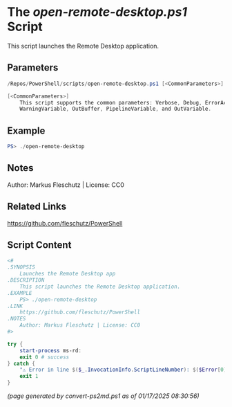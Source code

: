 The *open-remote-desktop.ps1* Script
===========================

This script launches the Remote Desktop application.

Parameters
----------
```powershell
/Repos/PowerShell/scripts/open-remote-desktop.ps1 [<CommonParameters>]

[<CommonParameters>]
    This script supports the common parameters: Verbose, Debug, ErrorAction, ErrorVariable, WarningAction, 
    WarningVariable, OutBuffer, PipelineVariable, and OutVariable.
```

Example
-------
```powershell
PS> ./open-remote-desktop

```

Notes
-----
Author: Markus Fleschutz | License: CC0

Related Links
-------------
https://github.com/fleschutz/PowerShell

Script Content
--------------
```powershell
<#
.SYNOPSIS
	Launches the Remote Desktop app
.DESCRIPTION
	This script launches the Remote Desktop application.
.EXAMPLE
	PS> ./open-remote-desktop
.LINK
	https://github.com/fleschutz/PowerShell
.NOTES
	Author: Markus Fleschutz | License: CC0
#>

try {
	start-process ms-rd:
	exit 0 # success
} catch {
	"⚠️ Error in line $($_.InvocationInfo.ScriptLineNumber): $($Error[0])"
	exit 1
}
```

*(page generated by convert-ps2md.ps1 as of 01/17/2025 08:30:56)*
